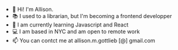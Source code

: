 * 👋 Hi! I'm Allison.
* 📚 I used to a librarian, but I'm becoming a frontend developper 
* 🌱 I am currently learning Javascript and React
* 💻 I am based in NYC and am open to remote work
* 📫 You can contct me at allison.m.gottlieb [@] gmail.com

<!--
**agottlieb/agottlieb** is a ✨ _special_ ✨ repository because its `README.md` (this file) appears on your GitHub profile.


-->
